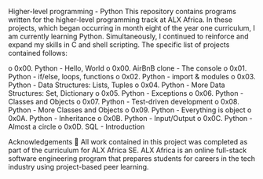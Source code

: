 Higher-level programming - Python This repository contains programs written for the higher-level programming track at ALX Africa. In these projects, which began occurring in month eight of the year one curriculum, I am currently learning Python. Simultaneously, I continued to reinforce and expand my skills in C and shell scripting. The specific list of projects contained follows:

o 0x00. Python - Hello, World o 0x00. AirBnB clone - The console o 0x01. Python - if/else, loops, functions o 0x02. Python - import & modules o 0x03. Python - Data Structures: Lists, Tuples o 0x04. Python - More Data Structures: Set, Dictionary o 0x05. Python - Exceptions o 0x06. Python - Classes and Objects o 0x07. Python - Test-driven development o 0x08. Python - More Classes and Objects o 0x09. Python - Everything is object o 0x0A. Python - Inheritance o 0x0B. Python - Input/Output o 0x0C. Python - Almost a circle o 0x0D. SQL - Introduction

Acknowledgements 🙏 All work contained in this project was completed as part of the curriculum for ALX Africa SE. ALX Africa is an online full-stack software engineering program that prepares students for careers in the tech industry using project-based peer learning. 
